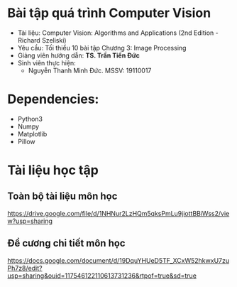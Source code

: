 # Bài tập quá trình Computer Vision
- Tài liệu: Computer Vision: Algorithms and Applications (2nd Edition - Richard Szeliski)
- Yêu cầu: Tối thiểu 10 bài tập Chương 3: Image Processing
- Giảng viên hướng dẫn: **TS. Trần Tiến Đức**
- Sinh viên thực hiện: 
	- Nguyễn Thanh Minh Đức. MSSV: 19110017

# Dependencies:
 * Python3
 * Numpy
 * Matplotlib
 * Pillow

# Tài liệu học tập
## Toàn bộ tài liệu môn học
https://drive.google.com/file/d/1NHNur2LzHQm5qksPmLu9jiottBBiWss2/view?usp=sharing

## Đề cương chi tiết môn học
https://docs.google.com/document/d/19DquYHUeD5TF_XCxW52hkwxU7zuPh7z8/edit?usp=sharing&ouid=117546122110613731236&rtpof=true&sd=true